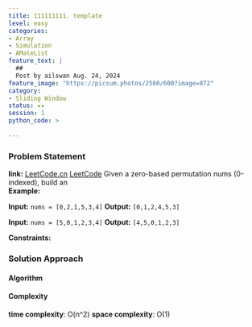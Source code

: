 ```yaml
---
title: 111111111. template
level: easy
categories:
- Array
- Simulation
- AMateList
feature_text: |
  ##  
  Post by ailswan Aug. 24, 2024
feature_image: "https://picsum.photos/2560/600?image=872"
category:
- Sliding Window
status: ★★
session: 1
python_code: >
   
---
```


### Problem Statement
**link:**
[LeetCode.cn](https://leetcode.cn/problems/build-array-from-permutation/)
[LeetCode](https://leetcode.com/build-array-from-permutation/)
Given a zero-based permutation nums (0-indexed), build an  
**Example:**

**Input:** `nums = [0,2,1,5,3,4]`
**Output:** `[0,1,2,4,5,3]`

**Input:** `nums = [5,0,1,2,3,4]`
**Output:** `[4,5,0,1,2,3]`

**Constraints:**
 
### Solution Approach
 

#### Algorithm

#### Complexity
 **time complexity**: O(n^2)
 **space complexity**: O(1)